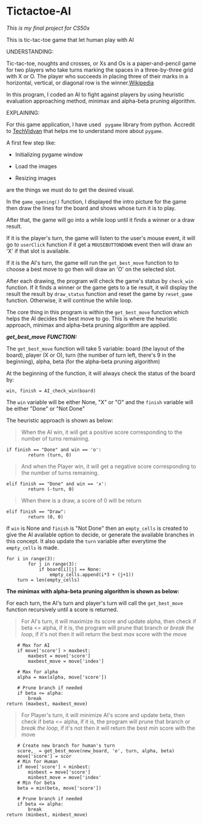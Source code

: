 ﻿# Tictactoe-AI
 *This is my final project for CS50x*  

This is tic-tac-toe game that let human play with AI

UNDERSTANDING:

Tic-tac-toe, noughts and crosses, or Xs and Os is a paper-and-pencil game for two players who take turns marking the spaces in a three-by-three grid with X or O. The player who succeeds in placing three of their marks in a horizontal, vertical, or diagonal row is the winner.[Wikipedia](https://en.wikipedia.org/wiki/Tic-tac-toe)

In this program, I coded an AI to fight against players by using heuristic evaluation approaching method, minimax and alpha-beta pruning algorithm.

EXPLAINING:

For this game application, I have used ``` pygame``` library from python. Accredit to [TechVidvan](https://techvidvan.com/tutorials/python-game-project-tic-tac-toe/) that helps me to understand more about ```pygame```.

A first few step like:
- Initializing pygame window

- Load the images

- Resizing images

are the things we must do to get the desired visual.

In the ```game_opening()``` function, I displayed the intro picture for the game then draw the lines for the board and shows whose turn it is to play.

After that, the game will go into a while loop until it finds a winner or a draw result.

If it is the player's turn, the game will listen to the user's mouse event, it will go to ```userClick``` function if it get a ```MOUSEBUTTONDOWN``` event then will draw an 'X' if that slot is available.

If it is the AI's turn, the game will run the ```get_best_move``` function to to choose a best move to go then will draw an 'O' on the selected slot.

After each drawing, the program will check the game's status by ```check_win``` function. If it finds a winner or the game gets to a tie result, it will display the result the result by ```draw_status``` function and reset the game by ```reset_game``` function. Otherwise, it will continue the while loop.

The core thing in this program is within the ```get_best_move``` function which helps the AI decides the best move to go. This is where the heuristic approach, minimax and alpha-beta pruning algorithm are applied.

***get_best_move FUNCTION:***

The ```get_best_move``` function will take 5 variable: board (the layout of the board), player (X or O), turn (the number of turn left, there's 9 in the beginning), alpha, beta (for the alpha-beta pruning algorithm)

At the beginning of the function, it will always check the status of the board by:

```win, finish = AI_check_win(board)```

The ```win``` variable will be either None, "X" or "O" and the ```finish``` variable will be either "Done" or "Not Done"

The heuristic approach is shown as below:

> When the AI win, it will get a positive score corresponding to the number of turns remaining.

```
if finish == "Done" and win == 'o':
        return (turn, 0)
```

> And when the Player win, it will get a negative score corresponding to the number of turns remaining.
```
elif finish == "Done" and win == 'x':
        return (-turn, 0)
```

> When there is a draw, a score of 0 will be return
```
elif finish == "Draw":
        return (0, 0)
```

If ```win``` is None and ```finish``` is "Not Done" then an ```empty_cells``` is created to give the AI available option to decide, or generate the available branches in this concept. It also update the ```turn``` variable after everytime the ```empty_cells``` is made.
```
for i in range(3):
        for j in range(3):
            if board[i][j] == None:
                empty_cells.append(i*3 + (j+1))
    turn = len(empty_cells)
```

**The minimax with alpha-beta pruning algorithm is shown as below:**

For each turn, the AI's turn and player's turn will call the ```get_best_move``` function recursively until a score is returned.

> For AI's turn, it will maximize its score and update alpha, then check if beta <= alpha, if it is, the program will prune that branch or *break the loop*, if it's not then it will return the best *max* score with the move

```
    # Max for AI
    if move['score'] > maxbest:
        maxbest = move['score']
        maxbest_move = move['index']
    
    # Max for alpha
    alpha = max(alpha, move['score'])
    
    # Prune branch if needed
    if beta <= alpha:
        break
return (maxbest, maxbest_move)
```

> For Player's turn, it will minimize AI's score and update beta, then check if beta <= alpha, if it is, the program will prune that branch or *break the loop*, if it's not then it will return the best *min* score with the move

```
    # Create new branch for human's turn
    score,_ = get_best_move(new_board, 'o', turn, alpha, beta)
    move['score'] = scor
    # Min for Human
    if move['score'] < minbest:
        minbest = move['score']
        minbest_move = move['index'
    # Min for beta
    beta = min(beta, move['score'])
    
    # Prune branch if needed
    if beta <= alpha:
        break
return (minbest, minbest_move)
```
